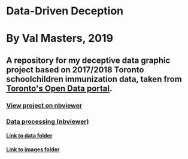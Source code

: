 # Data-Driven Deception
# By Val Masters, 2019
## A repository for my deceptive data graphic project based on 2017/2018 Toronto schoolchildren immunization data, taken from [Toronto's Open Data portal](https://portal0.cf.opendata.inter.sandbox-toronto.ca/dataset/immunization-coverage-for-students/).

### [View project on nbviewer](https://nbviewer.jupyter.org/github/valhella/torontoimmunization/blob/master/Deception.ipynb)

### [Data processing (nbviewer)](https://nbviewer.jupyter.org/github/valhella/torontoimmunization/blob/master/pythonparty.ipynb)


#### [Link to data folder](https://github.com/valhella/torontoimmunization/tree/master/data)
#### [Link to images folder](https://github.com/valhella/torontoimmunization/tree/master/images)
